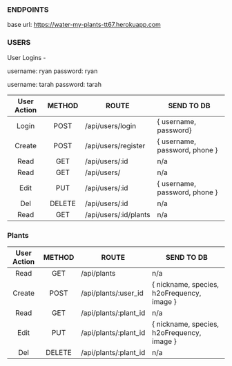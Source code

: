 
### ENDPOINTS
base url: https://water-my-plants-tt67.herokuapp.com
### USERS

User Logins -

username: ryan password: ryan

username: tarah password: tarah

| User Action | METHOD | ROUTE                      | SEND TO DB                           |
| :---------: | :----: | ---------------------      | ------------------------------------ |
|    Login    |  POST  | /api/users/login           | { username, password}                |
|   Create    |  POST  | /api/users/register        | { username, password, phone }        |
|    Read     |  GET   | /api/users/:id             | n/a                                  |
|    Read     |  GET   | /api/users/                | n/a                                  |
|    Edit     |  PUT   | /api/users/:id             | { username, password, phone }        |
|     Del     | DELETE | /api/users/:id             | n/a                                  |
|    Read     |  GET   | /api/users/:id/plants      | n/a                                  |

### Plants

| User Action | METHOD | ROUTE                    | SEND TO DB                                          |
| :---------: | :----: | ---------------          | --------------------------------------------------- |
|    Read     |  GET   | /api/plants              | n/a                                                 |
|   Create    |  POST  | /api/plants/:user_id     | { nickname, species, h2oFrequency, image }                 |
|    Read     |  GET   | /api/plants/:plant_id    | n/a                                                 |
|    Edit     |  PUT   | /api/plants/:plant_id    | { nickname, species, h2oFrequency, image }                 |
|     Del     | DELETE | /api/plants/:plant_id    | n/a                                                 |
